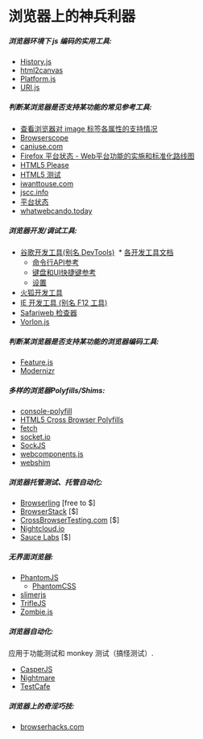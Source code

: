 # 浏览器上的神兵利器

##### 浏览器环境下 js 编码的实用工具:

* [History.js](https://github.com/browserstate/history.js)
* [html2canvas](https://github.com/niklasvh/html2canvas)
* [Platform.js](https://github.com/bestiejs/platform.js)
* [URI.js](http://medialize.github.io/URI.js/)

##### 判断某浏览器是否支持某功能的常见参考工具:

* [查看浏览器对 image 标签各属性的支持情况](http://codepen.io/bartveneman/full/qzCte/)
* [Browserscope](http://www.browserscope.org/)
* [caniuse.com](http://caniuse.com/)
* [Firefox 平台状态 -  Web平台功能的实施和标准化路线图](https://platform-status.mozilla.org/)
* [HTML5 Please](http://html5please.com/)
* [HTML5 测试](https://html5test.com/)
* [iwanttouse.com](http://www.iwanttouse.com/)
* [jscc.info](http://jscc.info/)
* [平台状态](https://dev.modern.ie/platform/status/)
* [whatwebcando.today](https://whatwebcando.today/)

##### 浏览器开发/调试工具:

* [谷歌开发工具(别名 DevTools)](https://developers.google.com/web/tools/?hl=en)
  * [各开发工具文档](https://developers.google.com/web/tools/chrome-devtools/#docs)
  * [命令行API参考](https://developers.google.com/web/tools/javascript/command-line/command-line-reference?hl=en)
  * [键盘和UI快捷键参考](https://developers.google.com/web/tools/iterate/inspect-styles/shortcuts) 
  * [设置](https://developer.chrome.com/devtools/docs/settings) 
* [火狐开发工具](https://developer.mozilla.org/en-US/docs/Tools)
* [IE 开发工具 (别名 F12 工具)](https://dev.modern.ie/platform/documentation/f12-devtools-guide/)
* [Safariweb 检查器](https://developer.apple.com/safari/tools/)
* [Vorlon.js](http://vorlonjs.com/)

##### 判断某浏览器是否支持某功能的浏览器编码工具:

* [Feature.js](http://featurejs.com/)
* [Modernizr](https://modernizr.com/)

##### 多样的浏览器Polyfills/Shims:

* [console-polyfill](https://github.com/paulmillr/console-polyfill)
* [HTML5 Cross Browser Polyfills](https://github.com/Modernizr/Modernizr/wiki/HTML5-Cross-browser-Polyfills)
* [fetch](https://github.com/github/fetch)
* [socket.io](http://socket.io/)
* [SockJS](https://github.com/sockjs/sockjs-client)
* [webcomponents.js](https://github.com/WebComponents/webcomponentsjs)
* [webshim](https://afarkas.github.io/webshim/demos/)

##### 浏览器托管测试、托管自动化:

* [Browserling](https://www.browserling.com/) [free to $]
* [BrowserStack](https://www.browserstack.com) [$]
* [CrossBrowserTesting.com](http://crossbrowsertesting.com/) [$]
* [Nightcloud.io](http://nightcloud.io/)
* [Sauce Labs](https://saucelabs.com/) [$]

##### 无界面浏览器:

* [PhantomJS](http://phantomjs.org/)
  * [PhantomCSS](https://github.com/Huddle/PhantomCSS)
* [slimerjs](http://slimerjs.org/)
* [TrifleJS](http://triflejs.org/)
* [Zombie.js](http://zombie.js.org/)

##### 浏览器自动化:

应用于功能测试和 monkey 测试（搞怪测试）.

* [CasperJS](http://casperjs.org/)
* [Nightmare](https://github.com/segmentio/nightmare)
* [TestCafe](https://github.com/DevExpress/testcafe)

##### 浏览器上的奇淫巧技:

* [browserhacks.com](http://browserhacks.com/)
